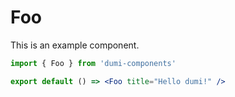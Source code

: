 # Foo

This is an example component.

```jsx
import { Foo } from 'dumi-components'

export default () => <Foo title="Hello dumi!" />
```
